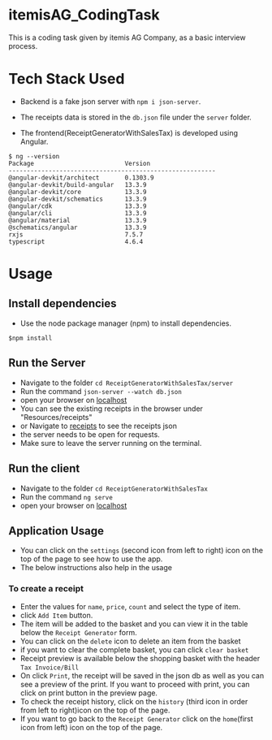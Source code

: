 # itemisAG_CodingTask
This is a coding task given by  itemis AG Company, as a basic interview process. 

# Tech Stack Used

- Backend is a fake json server with `npm i json-server`. 
- The receipts data is stored in the `db.json` file under the `server` folder.

- The frontend(ReceiptGeneratorWithSalesTax) is developed using Angular. 

```
$ ng --version
Package                         Version
---------------------------------------------------------
@angular-devkit/architect       0.1303.9
@angular-devkit/build-angular   13.3.9
@angular-devkit/core            13.3.9
@angular-devkit/schematics      13.3.9
@angular/cdk                    13.3.9
@angular/cli                    13.3.9
@angular/material               13.3.9
@schematics/angular             13.3.9
rxjs                            7.5.7
typescript                      4.6.4

```

# Usage

## Install dependencies
- Use the node package manager (npm) to install dependencies.
```
$npm install

```

## Run the Server
- Navigate to the folder `cd ReceiptGeneratorWithSalesTax/server`
- Run the command ```json-server --watch db.json```
- open your browser on [localhost](http://localhost:3000)
- You can see the existing receipts in the browser under "Resources/receipts"
- or Navigate to [receipts](http://localhost:3000/receipts) to see the receipts json
- the server needs to be open for requests. 
- Make sure to leave the server running on the terminal.


## Run the client
- Navigate to the folder `cd ReceiptGeneratorWithSalesTax`
- Run the command ```ng serve```
- open your browser on [localhost](http://localhost:4200/)

## Application Usage
- You can click on the `settings` (second icon from left to right) icon on the top of the page to see how to use the app.
- The below instructions also help in the usage

### To create a receipt
- Enter the values for `name`, `price`, `count` and select the type of item. 
- click `Add Item` button.
- The item will be added to the basket and you can view it in the table below the `Receipt Generator` form.
- You can click on the `delete` icon to delete an item from the basket
- if you want to clear the complete basket, you can click `clear basket`
- Receipt preview is available below the shopping basket with the header `Tax Invoice/Bill`
- On click `Print`, the receipt will be saved in the json db as well as you can see a preview of the print. If you want to proceed with print, you can click on print button in the preview page.
- To check the receipt history, click on the `history` (third icon in order from left to right)icon on the top of the page.
- If you want to go back to the `Receipt Generator` click on the `home`(first icon from left) icon on the top of the page.
